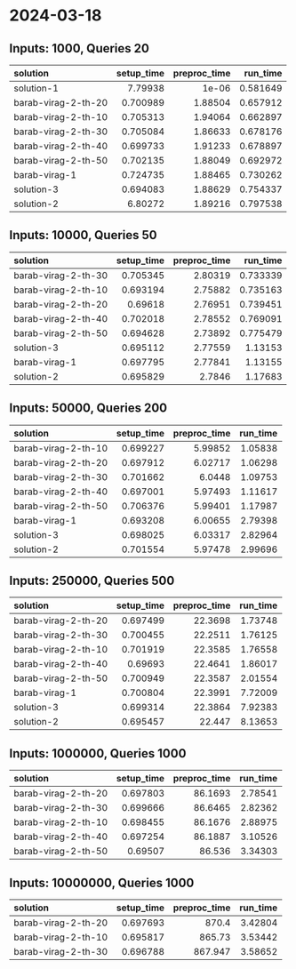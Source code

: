 # 2024-03-18

## Inputs: 1000, Queries 20

| solution            |   setup_time |   preproc_time |   run_time |
|:--------------------|-------------:|---------------:|-----------:|
| solution-1          |     7.79938  |        1e-06   |   0.581649 |
| barab-virag-2-th-20 |     0.700989 |        1.88504 |   0.657912 |
| barab-virag-2-th-10 |     0.705313 |        1.94064 |   0.662897 |
| barab-virag-2-th-30 |     0.705084 |        1.86633 |   0.678176 |
| barab-virag-2-th-40 |     0.699733 |        1.91233 |   0.678897 |
| barab-virag-2-th-50 |     0.702135 |        1.88049 |   0.692972 |
| barab-virag-1       |     0.724735 |        1.88465 |   0.730262 |
| solution-3          |     0.694083 |        1.88629 |   0.754337 |
| solution-2          |     6.80272  |        1.89216 |   0.797538 |

## Inputs: 10000, Queries 50

| solution            |   setup_time |   preproc_time |   run_time |
|:--------------------|-------------:|---------------:|-----------:|
| barab-virag-2-th-30 |     0.705345 |        2.80319 |   0.733339 |
| barab-virag-2-th-10 |     0.693194 |        2.75882 |   0.735163 |
| barab-virag-2-th-20 |     0.69618  |        2.76951 |   0.739451 |
| barab-virag-2-th-40 |     0.702018 |        2.78552 |   0.769091 |
| barab-virag-2-th-50 |     0.694628 |        2.73892 |   0.775479 |
| solution-3          |     0.695112 |        2.77559 |   1.13153  |
| barab-virag-1       |     0.697795 |        2.77841 |   1.13155  |
| solution-2          |     0.695829 |        2.7846  |   1.17683  |

## Inputs: 50000, Queries 200

| solution            |   setup_time |   preproc_time |   run_time |
|:--------------------|-------------:|---------------:|-----------:|
| barab-virag-2-th-10 |     0.699227 |        5.99852 |    1.05838 |
| barab-virag-2-th-20 |     0.697912 |        6.02717 |    1.06298 |
| barab-virag-2-th-30 |     0.701662 |        6.0448  |    1.09753 |
| barab-virag-2-th-40 |     0.697001 |        5.97493 |    1.11617 |
| barab-virag-2-th-50 |     0.706376 |        5.99401 |    1.17987 |
| barab-virag-1       |     0.693208 |        6.00655 |    2.79398 |
| solution-3          |     0.698025 |        6.03317 |    2.82964 |
| solution-2          |     0.701554 |        5.97478 |    2.99696 |

## Inputs: 250000, Queries 500

| solution            |   setup_time |   preproc_time |   run_time |
|:--------------------|-------------:|---------------:|-----------:|
| barab-virag-2-th-20 |     0.697499 |        22.3698 |    1.73748 |
| barab-virag-2-th-30 |     0.700455 |        22.2511 |    1.76125 |
| barab-virag-2-th-10 |     0.701919 |        22.3585 |    1.76558 |
| barab-virag-2-th-40 |     0.69693  |        22.4641 |    1.86017 |
| barab-virag-2-th-50 |     0.700949 |        22.3587 |    2.01554 |
| barab-virag-1       |     0.700804 |        22.3991 |    7.72009 |
| solution-3          |     0.699314 |        22.3864 |    7.92383 |
| solution-2          |     0.695457 |        22.447  |    8.13653 |

## Inputs: 1000000, Queries 1000

| solution            |   setup_time |   preproc_time |   run_time |
|:--------------------|-------------:|---------------:|-----------:|
| barab-virag-2-th-20 |     0.697803 |        86.1693 |    2.78541 |
| barab-virag-2-th-30 |     0.699666 |        86.6465 |    2.82362 |
| barab-virag-2-th-10 |     0.698455 |        86.1676 |    2.88975 |
| barab-virag-2-th-40 |     0.697254 |        86.1887 |    3.10526 |
| barab-virag-2-th-50 |     0.69507  |        86.536  |    3.34303 |

## Inputs: 10000000, Queries 1000

| solution            |   setup_time |   preproc_time |   run_time |
|:--------------------|-------------:|---------------:|-----------:|
| barab-virag-2-th-20 |     0.697693 |        870.4   |    3.42804 |
| barab-virag-2-th-10 |     0.695817 |        865.73  |    3.53442 |
| barab-virag-2-th-30 |     0.696788 |        867.947 |    3.58652 |
